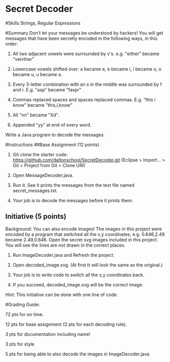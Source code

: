 # Secret Decoder

#Skills
Strings, Regular Expressions

#Summary
Don’t let your messages be understood by hackers! You will get messages that have been secretly encoded in the following ways, in this order:

1. All two adjacent vowels were surrounded by v's. e.g. "either" became "veivther"

2. Lowercase vowels shifted over: a became e, e became i, i became o, o became u, u became a.

3. Every 3-letter combination with an s in the middle was surrounded by f and r. E.g. "asp" became "faspr"

4. Commas replaced spaces and spaces replaced commas. E.g. "this i know" became "this,i,know"

5. All "nn" became "Xd".

6. Appended "yy" at end of every word.


Write a Java program to decode the messages.



#Instructions
##Base Assignment (12 points)
1. Git clone the starter code: https://github.com/daltonschool/SecretDecoder.git
(Eclipse > Import... > Git > Project from Git > Clone URI)

2. Open MessageDecoder.java.

3. Run it. See it prints the messages from the text file named secret_messages.txt.

4. Your job is to decode the messages before it prints them.

## Initiative (5 points)
Background: You can also encode images! The images in this project were encoded by a program that switched all the x,y coordinates, e.g. 0.646,2.49 became 2.49,0.646. Open the secret svg images included in this project. You will see the lines are not drawn in the correct places.


1. Run ImageDecoder.java and Refresh the project.

2. Open decoded_image.svg. (At first tt will look the same as the original.)

3. Your job is to write code to switch all the x,y coordinates back.

4. If you succeed, decoded_image.svg will be the correct image.

Hint: This initiative can be done with one line of code.


#Grading Guide:
  
 72 pts for on time.
  
 12 pts for base assignment (2 pts for each decoding rule).
  
 3 pts for documentation including name!
  
 3 pts for style
  
 5 pts for being able to also decode the images in ImageDecoder.java

